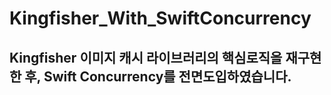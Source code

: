# Kingfisher_With_SwiftConcurrency

## Kingfisher 이미지 캐시 라이브러리의 핵심로직을 재구현한 후, Swift Concurrency를 전면도입하였습니다.
